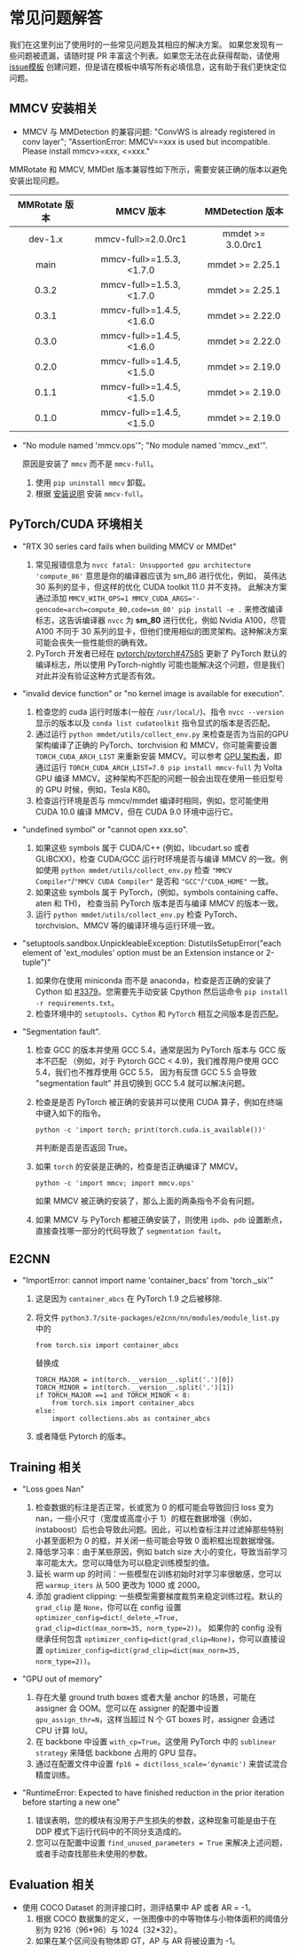 # 常见问题解答

我们在这里列出了使用时的一些常见问题及其相应的解决方案。 如果您发现有一些问题被遗漏，请随时提 PR 丰富这个列表。如果您无法在此获得帮助，请使用 [issue模板](https://github.com/open-mmlab/mmdetection/blob/master/.github/ISSUE_TEMPLATE/error-report.md/) 创建问题，但是请在模板中填写所有必填信息，这有助于我们更快定位问题。

## MMCV 安装相关

- MMCV 与 MMDetection 的兼容问题: "ConvWS is already registered in conv layer"; "AssertionError: MMCV==xxx is used but incompatible. Please install mmcv>=xxx, \<=xxx."

MMRotate 和 MMCV, MMDet 版本兼容性如下所示，需要安装正确的版本以避免安装出现问题。

| MMRotate 版本 |         MMCV 版本         | MMDetection 版本  |
| :-----------: | :-----------------------: | :---------------: |
|    dev-1.x    |    mmcv-full>=2.0.0rc1    | mmdet >= 3.0.0rc1 |
|     main      | mmcv-full>=1.5.3, \<1.7.0 |  mmdet >= 2.25.1  |
|     0.3.2     | mmcv-full>=1.5.3, \<1.7.0 |  mmdet >= 2.25.1  |
|     0.3.1     | mmcv-full>=1.4.5, \<1.6.0 |  mmdet >= 2.22.0  |
|     0.3.0     | mmcv-full>=1.4.5, \<1.6.0 |  mmdet >= 2.22.0  |
|     0.2.0     | mmcv-full>=1.4.5, \<1.5.0 |  mmdet >= 2.19.0  |
|     0.1.1     | mmcv-full>=1.4.5, \<1.5.0 |  mmdet >= 2.19.0  |
|     0.1.0     | mmcv-full>=1.4.5, \<1.5.0 |  mmdet >= 2.19.0  |

- "No module named 'mmcv.ops'"; "No module named 'mmcv.\_ext'".

  原因是安装了 `mmcv` 而不是 `mmcv-full`。

  1. 使用 `pip uninstall mmcv` 卸载。
  2. 根据 [安装说明](install#best-practices) 安装 `mmcv-full`。

## PyTorch/CUDA 环境相关

- "RTX 30 series card fails when building MMCV or MMDet"

  1. 常见报错信息为 `nvcc fatal: Unsupported gpu architecture 'compute_86'` 意思是你的编译器应该为 sm_86 进行优化，例如， 英伟达 30 系列的显卡，但这样的优化 CUDA toolkit 11.0 并不支持。
     此解决方案通过添加 `MMCV_WITH_OPS=1 MMCV_CUDA_ARGS='-gencode=arch=compute_80,code=sm_80' pip install -e .` 来修改编译标志，这告诉编译器 `nvcc` 为 **sm_80** 进行优化，例如 Nvidia A100，尽管 A100 不同于 30 系列的显卡，但他们使用相似的图灵架构。这种解决方案可能会丧失一些性能但的确有效。
  2. PyTorch 开发者已经在 [pytorch/pytorch#47585](https://github.com/pytorch/pytorch/pull/47585) 更新了 PyTorch 默认的编译标志，所以使用 PyTorch-nightly 可能也能解决这个问题，但是我们对此并没有验证这种方式是否有效。

- "invalid device function" or "no kernel image is available for execution".

  1. 检查您的 cuda 运行时版本(一般在 `/usr/local/`)、指令 `nvcc --version` 显示的版本以及 `conda list cudatoolkit` 指令显式的版本是否匹配。
  2. 通过运行 `python mmdet/utils/collect_env.py` 来检查是否为当前的GPU架构编译了正确的 PyTorch、torchvision 和 MMCV，你可能需要设置 `TORCH_CUDA_ARCH_LIST` 来重新安装 MMCV。可以参考 [GPU 架构表](https://docs.nvidia.com/cuda/cuda-compiler-driver-nvcc/index.html#gpu-feature-list)，即通过运行 `TORCH_CUDA_ARCH_LIST=7.0 pip install mmcv-full` 为 Volta GPU 编译 MMCV。这种架构不匹配的问题一般会出现在使用一些旧型号的 GPU 时候，例如，Tesla K80。
  3. 检查运行环境是否与 mmcv/mmdet 编译时相同，例如，您可能使用 CUDA 10.0 编译 MMCV，但在 CUDA 9.0 环境中运行它。

- "undefined symbol" or "cannot open xxx.so".

  1. 如果这些 symbols 属于 CUDA/C++ (例如，libcudart.so 或者 GLIBCXX)，检查 CUDA/GCC 运行时环境是否与编译 MMCV 的一致。例如使用 `python mmdet/utils/collect_env.py` 检查 `"MMCV Compiler"`/`"MMCV CUDA Compiler"` 是否和 `"GCC"`/`"CUDA_HOME"` 一致。
  2. 如果这些 symbols 属于 PyTorch，(例如，symbols containing caffe、aten 和 TH)， 检查当前 PyTorch 版本是否与编译 MMCV 的版本一致。
  3. 运行 `python mmdet/utils/collect_env.py` 检查 PyTorch、torchvision、MMCV 等的编译环境与运行环境一致。

- "setuptools.sandbox.UnpickleableException: DistutilsSetupError("each element of 'ext_modules' option must be an Extension instance or 2-tuple")"

  1. 如果你在使用 miniconda 而不是 anaconda，检查是否正确的安装了 Cython 如 [#3379](https://github.com/open-mmlab/mmdetection/issues/3379)。您需要先手动安装 Cpython 然后运命令 `pip install -r requirements.txt`。
  2. 检查环境中的 `setuptools`、`Cython` 和 `PyTorch` 相互之间版本是否匹配。

- "Segmentation fault".

  1. 检查 GCC 的版本并使用 GCC 5.4，通常是因为 PyTorch 版本与 GCC 版本不匹配 （例如，对于 Pytorch GCC \< 4.9)，我们推荐用户使用 GCC 5.4，我们也不推荐使用 GCC 5.5， 因为有反馈 GCC 5.5 会导致 "segmentation fault" 并且切换到 GCC 5.4 就可以解决问题。

  2. 检查是是否 PyTorch 被正确的安装并可以使用 CUDA 算子，例如在终端中键入如下的指令。

     ```shell
     python -c 'import torch; print(torch.cuda.is_available())'
     ```

     并判断是否是否返回 True。

  3. 如果 `torch` 的安装是正确的，检查是否正确编译了 MMCV。

     ```shell
     python -c 'import mmcv; import mmcv.ops'
     ```

     如果 MMCV 被正确的安装了，那么上面的两条指令不会有问题。

  4. 如果 MMCV 与 PyTorch 都被正确安装了，则使用 `ipdb`、`pdb` 设置断点，直接查找哪一部分的代码导致了 `segmentation fault`。

## E2CNN

- "ImportError: cannot import name 'container_bacs' from 'torch.\_six'"

  1. 这是因为 `container_abcs` 在 PyTorch 1.9 之后被移除.

  2. 将文件 `python3.7/site-packages/e2cnn/nn/modules/module_list.py` 中的

     ```shell
     from torch.six import container_abcs
     ```

     替换成

     ```shell
     TORCH_MAJOR = int(torch.__version__.split('.')[0])
     TORCH_MINOR = int(torch.__version__.split('.')[1])
     if TORCH_MAJOR ==1 and TORCH_MINOR < 8:
         from torch.six import container_abcs
     else:
         import collections.abs as container_abcs
     ```

  3. 或者降低 Pytorch 的版本。

## Training 相关

- "Loss goes Nan"

  1. 检查数据的标注是否正常，长或宽为 0 的框可能会导致回归 loss 变为 nan，一些小尺寸（宽度或高度小于 1）的框在数据增强（例如，instaboost）后也会导致此问题。因此，可以检查标注并过滤掉那些特别小甚至面积为 0 的框，并关闭一些可能会导致 0 面积框出现数据增强。
  2. 降低学习率：由于某些原因，例如 batch size 大小的变化，导致当前学习率可能太大。您可以降低为可以稳定训练模型的值。
  3. 延长 warm up 的时间：一些模型在训练初始时对学习率很敏感，您可以把 `warmup_iters` 从 500 更改为 1000 或 2000。
  4. 添加 gradient clipping: 一些模型需要梯度裁剪来稳定训练过程。默认的 `grad_clip` 是 `None`，你可以在 config 设置 `optimizer_config=dict(_delete_=True, grad_clip=dict(max_norm=35, norm_type=2))`。 如果你的 config 没有继承任何包含 `optimizer_config=dict(grad_clip=None)`，你可以直接设置 `optimizer_config=dict(grad_clip=dict(max_norm=35, norm_type=2))`。

- "GPU out of memory"

  1. 存在大量 ground truth boxes 或者大量 anchor 的场景，可能在 assigner 会 OOM。您可以在 assigner 的配置中设置 `gpu_assign_thr=N`，这样当超过 N 个 GT boxes 时，assigner 会通过 CPU 计算 IoU。
  2. 在 backbone 中设置 `with_cp=True`。这使用 PyTorch 中的 `sublinear strategy` 来降低 backbone 占用的 GPU 显存。
  3. 通过在配置文件中设置 `fp16 = dict(loss_scale='dynamic')` 来尝试混合精度训练。

- "RuntimeError: Expected to have finished reduction in the prior iteration before starting a new one"

  1. 错误表明，您的模块有没用于产生损失的参数，这种现象可能是由于在 DDP 模式下运行代码中的不同分支造成的。
  2. 您可以在配置中设置 `find_unused_parameters = True` 来解决上述问题，或者手动查找那些未使用的参数。

## Evaluation 相关

- 使用 COCO Dataset 的测评接口时，测评结果中 AP 或者 AR = -1。
  1. 根据 COCO 数据集的定义，一张图像中的中等物体与小物体面积的阈值分别为 9216（96\*96）与 1024（32\*32）。
  2. 如果在某个区间没有物体即 GT，AP 与 AR 将被设置为 -1。
